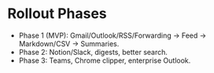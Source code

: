 # Rollout Phases
- Phase 1 (MVP): Gmail/Outlook/RSS/Forwarding → Feed → Markdown/CSV → Summaries.
- Phase 2: Notion/Slack, digests, better search.
- Phase 3: Teams, Chrome clipper, enterprise Outlook.